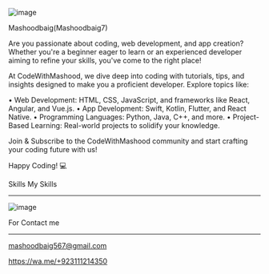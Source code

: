   ![image](https://github.com/user-attachments/assets/4b0c9129-d8dc-46f3-9d75-f9ddb24c97bb)

 Mashoodbaig(Mashoodbaig7)
 
 Are you passionate about coding, web development, and app creation? Whether you're a beginner eager to learn or an experienced developer aiming to refine your skills, you've come to the right place!

At CodeWithMashood, we dive deep into coding with tutorials, tips, and insights designed to make you a proficient developer. Explore topics like:

•	Web Development: HTML, CSS, JavaScript, and frameworks like React, Angular, and Vue.js.
•	App Development: Swift, Kotlin, Flutter, and React Native.
•	Programming Languages: Python, Java, C++, and more.
•	Project-Based Learning: Real-world projects to solidify your knowledge.

Join & Subscribe to the CodeWithMashood community and start crafting your coding future with us!

Happy Coding! 💻

Skills
My Skills
________________________________________________________________________________________
![image](https://github.com/user-attachments/assets/56bfa5fc-f808-491e-95ef-6a5cfd78de00)

For Contact me
________________________
mashoodbaig567@gmail.com

https://wa.me/+923111214350

